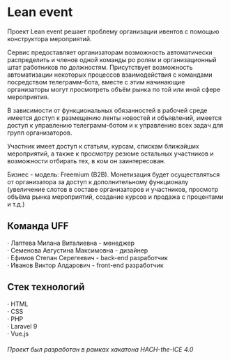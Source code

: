 # Lean event
Проект Lean event решает проблему организации ивентов с помощью конструктора мероприятий.  

Сервис предоставляет организаторам возможность автоматически распределить и членов одной команды ро ролям и организационный штат работников по должностям. Присутствует возможность автоматизации некоторых процессов взаимодействия с командами посредством телеграмм-бота, вместе с этим начинающие организаторы могут просмотреть объём рынка по той или иной сфере мероприятия.  

В зависимости от функциональных обязанностей в рабочей среде имеется доступ к размещению ленты новостей и объявлений, имеется доступ к управлению телеграмм-ботом и к управлению всех задач для групп организаторов.  

Участник имеет доступ к статьям, курсам, спискам ближайших мероприятий, а также к просмотру резюме остальных участников и возможности отбирать тех, в ком он заинтересован.  


Бизнес - модель: Freemium (B2B). 
Монетизация будет осуществляться от организатора за доступ к дополнительному функционалу (увеличение слотов в составе организаторов и участников, просмотр объёма рынка мероприятий, создание курсов и продажа с процентами и т.д.)  


## Команда UFF
· Лаптева Милана Виталиевна - менеджер  
· Семенова Августина Максимовна - дизайнер  
· Ефимов Степан Серегеевич - back-end разработчик  
· Иванов Виктор Алдарович - front-end разработчик  
 
## Стек технологий

· HTML  
· CSS  
· PHP  
· Laravel 9  
· Vue.js 

###### Проект был разработан в рамках хакатона HACH-the-ICE 4.0
